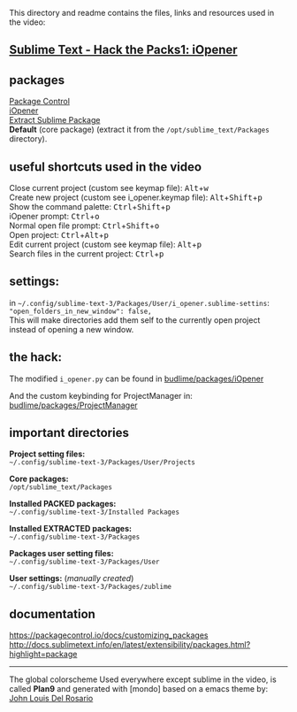 This directory and readme contains the files, links and resources used in the video:

## [Sublime Text - Hack the Packs1: iOpener][videoSTppp]

## packages
[Package Control]  
[iOpener]  
[Extract Sublime Package]  
**Default** (core package) (extract it from the `/opt/sublime_text/Packages` directory).

## useful shortcuts used in the video
Close current project (custom see keymap file): <kbd>Alt</kbd>+<kbd>w</kbd>  
Create new project (custom see i_opener.keymap file): <kbd>Alt</kbd>+<kbd>Shift</kbd>+<kbd>p</kbd>  
Show the command palette: <kbd>Ctrl</kbd>+<kbd>Shift</kbd>+<kbd>p</kbd>  
iOpener prompt: <kbd>Ctrl</kbd>+<kbd>o</kbd>  
Normal open file prompt: <kbd>Ctrl</kbd>+<kbd>Shift</kbd>+<kbd>o</kbd>  
Open project: <kbd>Ctrl</kbd>+<kbd>Alt</kbd>+<kbd>p</kbd>  
Edit current project (custom see keymap file): <kbd>Alt</kbd>+<kbd>p</kbd>  
Search files in the current project: <kbd>Ctrl</kbd>+<kbd>p</kbd>  
 

[Extract Sublime Package]: https://github.com/SublimeText/ExtractSublimePackage
[Package Control]: https://packagecontrol.io
[randy3k]: https://github.com/randy3k
[ProjectManager]: https://github.com/randy3k/ProjectManager
[iOpener]: https://github.com/rosshemsley/iOpener
[rosshemsley]: https://github.com/rosshemsley

## settings:

in `~/.config/sublime-text-3/Packages/User/i_opener.sublime-settins`:   
`"open_folders_in_new_window": false,`  
This will make directories add them self to the currently open project instead of opening a new window.  

## the hack:
The modified `i_opener.py` can be found in [budlime/packages/iOpener][iopy]

And the custom keybinding for ProjectManager in: [budlime/packages/ProjectManager][prjm]



[prjm]: https://github.com/budlabs/budlime/tree/master/packages/ProjectManager
[iopy]: https://github.com/budlabs/budlime/tree/master/packages/iOpener

## important directories

**Project setting files:**  
`~/.config/sublime-text-3/Packages/User/Projects`  

**Core packages:**  
`/opt/sublime_text/Packages`  

**Installed PACKED packages:**  
`~/.config/sublime-text-3/Installed Packages`  

**Installed EXTRACTED packages:**  
`~/.config/sublime-text-3/Packages`  

**Packages user setting files:**  
`~/.config/sublime-text-3/Packages/User`  

**User settings:** (*manually created*)   
`~/.config/sublime-text-3/Packages/zublime`  


## documentation

https://packagecontrol.io/docs/customizing_packages  
http://docs.sublimetext.info/en/latest/extensibility/packages.html?highlight=package
  
- - - - -

The global colorscheme Used everywhere except sublime in the video, is called **Plan9** and generated with [mondo] based on a emacs theme by:
[John Louis Del Rosario](https://github.com/john2x/plan9-theme.el)

[videoSTppp]: https://youtu.be/kP1S57IaE3Y

